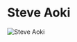 # Steve Aoki

![Steve Aoki](http://assets.farmhouse.co/publishing/1-shoot-it-yourself/images/steve-aoki-1.jpg)
